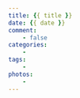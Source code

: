 ```yaml
---
title: {{ title }}
date: {{ date }}
comment:
    - false
categories:
	- 
tags:
	- 
photos:
	- 
---
```

